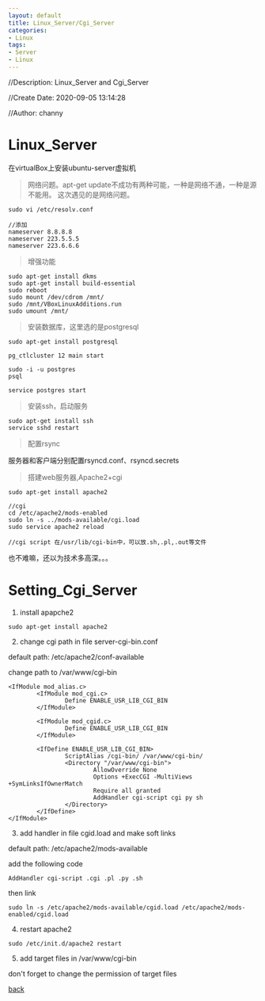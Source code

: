 ```yaml
---
layout: default
title: Linux_Server/Cgi_Server
categories:
- Linux
tags:
- Server
- Linux
---
```

//Description: Linux_Server and Cgi_Server

//Create Date: 2020-09-05 13:14:28

//Author: channy

# Linux_Server

在virtualBox上安装ubuntu-server虚拟机

> 网络问题。apt-get update不成功有两种可能，一种是网络不通，一种是源不能用。
这次遇见的是网络问题。

```
sudo vi /etc/resolv.conf

//添加
nameserver 8.8.8.8
nameserver 223.5.5.5
nameserver 223.6.6.6
```

> 增强功能

```
sudo apt-get install dkms
sudo apt-get install build-essential
sudo reboot
sudo mount /dev/cdrom /mnt/
sudo /mnt/VBoxLinuxAdditions.run
sudo umount /mnt/
```

> 安装数据库，这里选的是postgresql

```
sudo apt-get install postgresql

pg_ctlcluster 12 main start

sudo -i -u postgres
psql
```

```
service postgres start
```

> 安装ssh，启动服务

```
sudo apt-get install ssh
service sshd restart
```

> 配置rsync

服务器和客户端分别配置rsyncd.conf、rsyncd.secrets

> 搭建web服务器,Apache2+cgi

```
sudo apt-get install apache2

//cgi
cd /etc/apache2/mods-enabled
sudo ln -s ../mods-available/cgi.load
sudo service apache2 reload

//cgi script 在/usr/lib/cgi-bin中，可以放.sh,.pl,.out等文件
```

也不难嘛，还以为技术多高深。。。

# Setting_Cgi_Server

1. install apapche2

```
sudo apt-get install apache2
```

2. change cgi path in file server-cgi-bin.conf

default path: /etc/apache2/conf-available

change path to /var/www/cgi-bin

```
<IfModule mod_alias.c>
        <IfModule mod_cgi.c>
                Define ENABLE_USR_LIB_CGI_BIN
        </IfModule>

        <IfModule mod_cgid.c>
                Define ENABLE_USR_LIB_CGI_BIN
        </IfModule>

        <IfDefine ENABLE_USR_LIB_CGI_BIN>
                ScriptAlias /cgi-bin/ /var/www/cgi-bin/
                <Directory "/var/www/cgi-bin">
                        AllowOverride None
                        Options +ExecCGI -MultiViews +SymLinksIfOwnerMatch
                        Require all granted
                        AddHandler cgi-script cgi py sh
                </Directory>
        </IfDefine>
</IfModule>
```

3. add handler in file cgid.load and make soft links

default path: /etc/apache2/mods-available

add the following code

```
AddHandler cgi-script .cgi .pl .py .sh
```

then link

```
sudo ln -s /etc/apache2/mods-available/cgid.load /etc/apache2/mods-enabled/cgid.load
```

4. restart apache2

```
sudo /etc/init.d/apache2 restart
```

5. add target files in /var/www/cgi-bin

don't forget to change the permission of target files

[back](./)

